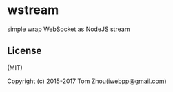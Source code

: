 # wstream
simple wrap WebSocket as NodeJS stream 

## License
(MIT)

Copyright (c) 2015-2017 Tom Zhou(iwebpp@gmail.com)
